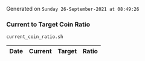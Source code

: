 Generated on `Sunday 26-September-2021 at 08:49:26`

### Current to Target Coin Ratio
`current_coin_ratio.sh`

Date|Current|Target|Ratio
---|---|---|---
